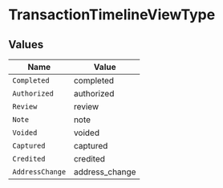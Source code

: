 # TransactionTimelineViewType


## Values

| Name            | Value           |
| --------------- | --------------- |
| `Completed`     | completed       |
| `Authorized`    | authorized      |
| `Review`        | review          |
| `Note`          | note            |
| `Voided`        | voided          |
| `Captured`      | captured        |
| `Credited`      | credited        |
| `AddressChange` | address_change  |